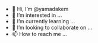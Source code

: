 - 👋 Hi, I’m @yamadakem
- 👀 I’m interested in ...
- 🌱 I’m currently learning ...
- 💞️ I’m looking to collaborate on ...
- 📫 How to reach me ...

<!---
yamadakem/yamadakem is a ✨ special ✨ repository because its `README.md` (this file) appears on your GitHub profile.
You can click the Preview link to take a look at your changes.
--->
